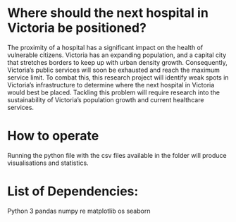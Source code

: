 # Where should the next hospital in Victoria be positioned?
The proximity of a hospital has a significant impact on the health of vulnerable citizens. Victoria has an expanding population, and a capital city that stretches borders to keep up with urban density growth. Consequently, Victoria’s public services will soon be exhausted and reach the maximum service limit. To combat this, this research project will identify weak spots in Victoria’s infrastructure to determine where the next hospital in Victoria would best be placed. Tackling this problem will require research into the sustainability of Victoria’s population growth and current healthcare services.


# How to operate
Running the python file with the csv files available in the folder 
will produce visualisations and statistics.

# List of Dependencies:
Python 3
pandas
numpy
re
matplotlib
os
seaborn
